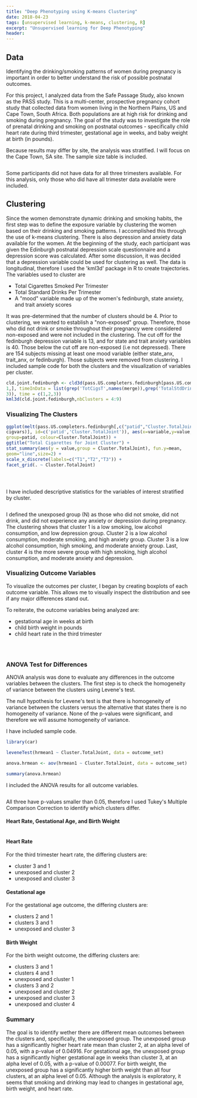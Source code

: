 ```yaml
---
title: "Deep Phenotyping using K-means Clustering"
date: 2018-04-23
tags: [unsupervised learning, k-means, clustering, R]
excerpt: "Unsupervised learning for Deep Phenotyping"
header:
---
```


## Data

Identifying the drinking/smoking patterns of women during pregnancy is important in order to better understand the risk of possible postnatal outcomes.

For this project, I analyzed data from the Safe Passage Study, also known as the PASS study. This is a multi-center, prospective pregnancy cohort study that collected data from women living in the Northern Plains, US and Cape Town, South Africa. Both populations are at high risk for drinking and smoking during pregnancy. The goal of the study was to investigate the role of prenatal drinking and smoking on postnatal outcomes - specifically child heart rate during third trimester, gestational age in weeks, and baby weight at birth (in pounds).

Because results may differ by site, the analysis was stratified. I will focus on the Cape Town, SA site. The sample size table is included.

<p align="center">
<img src="{{ site.url }}{{ site.baseurl }}/images/Table1_SA.png" alt="" class="center">
</p>

Some participants did not have data for all three trimesters available. For this analysis, only those who did have all trimester data available were included.

## Clustering

Since the women demonstrate dynamic drinking and smoking habits, the first step was to define the exposure variable by clustering the women based on their drinking and smoking patterns. I accomplished this through the use of k-means clustering. There is also depression and anxiety data available for the women.  At the beginning of the study, each participant was given the Edinburgh postnatal depression scale questionnaire and a depression score was calculated. After some discussion, it was decided that a depression variable could be used for clustering as well. The data is longitudinal, therefore I used the 'kml3d' package in R to create trajectories. The variables used to cluster are

* Total Cigarettes Smoked Per Trimester
* Total Standard Drinks Per Trimester
* A "mood" variable made up of the women's fedinburgh, state anxiety, and trait anxiety scores

It was pre-determined that the number of clusters should be 4. Prior to clustering, we wanted to establish a "non-exposed" group. Therefore, those who did not drink or smoke throughout their pregnancy were considered non-exposed and were not included in the clustering. The cut off for the fedinburgh depression variable is 13, and for state and trait anxiety variables is 40. Those below the cut off are non-exposed (i.e not depressed). There are 154 subjects missing at least one mood variable (either state_anx, trait_anx, or fedinburgh). Those subjects were removed from clustering. I included sample code for both the clusters and the visualization of variables per cluster.

```r
cld.joint.fedinburgh <- cld3d(pass.US.completers.fedinburgh[pass.US.completers.fedinburgh$Exposure ==
1,], timeInData = list(grep('TotCigsT',names(merge)),grep('TotalStdDrinksT',names(merge)),rep(181,
3)), time = c(1,2,3))
kml3d(cld.joint.fedinburgh,nbClusters = 4:9)
```

### Visualizing The Clusters

```r
ggplot(melt(pass.US.completers.fedinburgh[,c("patid","Cluster.TotalJoint",
cigvars)], id=c('patid','Cluster.TotalJoint')), aes(x=variable,y=value,
group=patid, colour=Cluster.TotalJoint)) +
ggtitle("Total Cigarettes for Joint Cluster") +
stat_summary(aes(y = value,group = Cluster.TotalJoint), fun.y=mean,
geom="line",size=2) +
scale_x_discrete(labels=c("T1","T2","T3")) +
facet_grid(. ~ Cluster.TotalJoint)
```
<p align="center">
<img src="{{ site.url }}{{ site.baseurl }}/images/kml_SA.png" alt="" class="center">
</p>

<p align="center">
<img src="{{ site.url }}{{ site.baseurl }}/images/kml_SA2.png" alt="" class="center">
</p>

<p align="center">
<img src="{{ site.url }}{{ site.baseurl }}/images/kml_SA3.png" alt="" class="center">
</p>

I have included descriptive statistics for the variables of interest stratified by cluster.

<p align="center">
<img src="{{ site.url }}{{ site.baseurl }}/images/DescStats.png" alt="" class="center">
</p>

I defined the unexposed group (N) as those who did not smoke, did not drink, and did not experience any anxiety or depression during pregnancy. The clustering shows that cluster 1 is a low smoking, low alcohol consumption, and low depression group. Cluster 2 is a low alcohol consumption, moderate smoking, and high anxiety group. Cluster 3 is a low alcohol consumption, high smoking, and moderate anxiety group. Last, cluster 4 is the more severe group with high smoking, high alcohol consumption, and moderate anxiety and depression.

### Visualizing Outcome Variables

To visualize the outcomes per cluster, I began by creating boxplots of each outcome variable. This allows me to visually inspect the distribution and see if any major differences stand out.

To reiterate, the outcome variables being analyzed are:

* gestational age in weeks at birth
* child birth weight in pounds
* child heart rate in the third trimester

<p align="center">
<img src="{{ site.url }}{{ site.baseurl }}/images/BP_GA.png" alt="" class="center">
</p>

<p align="center">
<img src="{{ site.url }}{{ site.baseurl }}/images/BP_Weight.png" alt="" class="center">
</p>

<p align="center">
<img src="{{ site.url }}{{ site.baseurl }}/images/BP_heart.png" alt="" class="center">
</p>

### ANOVA Test for Differences

ANOVA analysis was done to evaluate any differences in the outcome variables between the clusters. The first step is to check the homogeneity of variance between the clusters using Levene's test.

The null hypothesis for Levene's test is that there is homogeneity of variance between the clusters versus the alternative that states there is no homogeneity of variance. None of the p-values were significant, and therefore we will assume homogeneity of variance.

I have included sample code.

```r
library(car)

leveneTest(hrmean1 ~ Cluster.TotalJoint, data = outcome_set)

anova.hrmean <- aov(hrmean1 ~ Cluster.TotalJoint, data = outcome_set)

summary(anova.hrmean)
```

I included the ANOVA results for all outcome variables.

<p align="center">
<img src="{{ site.url }}{{ site.baseurl }}/images/ANOVA.png" alt="" class="center">
</p>

All three have p-values smaller than 0.05, therefore I used Tukey's Multiple Comparison Correction to identify which clusters differ.

#### Heart Rate, Gestational Age, and Birth Weight
<p align="center">
<img src="{{ site.url }}{{ site.baseurl }}/images/TUKEY_Comparison.png" alt="" class="center">
</p>

#### Heart Rate
For the third trimester heart rate, the differing clusters are:

* cluster 3 and 1
* unexposed and cluster 2
* unexposed and cluster 3

#### Gestational age

For the gestational age outcome, the differing clusters are:

* clusters 2 and 1
* clusters 3 and 1
* unexposed and cluster 3


#### Birth Weight

For the birth weight outcome, the differing clusters are:

* clusters 3 and 1
* clusters 4 and 1
* unexposed and cluster 1
* clusters 3 and 2
* unexposed and cluster 2
* unexposed and cluster 3
* unexposed and cluster 4

### Summary
The goal is to identify wether there are different mean outcomes between the clusters and, specifically, the unexposed group. The unexposed group has a significantly higher heart rate mean than cluster 2, at an alpha level of 0.05, with a p-value of 0.04916. For gestational age, the unexposed group has a significantly higher gestational age in weeks than cluster 3, at an alpha level of 0.05, with a p-value of 0.00077. For birth weight, the unexposed group has a significantly higher birth weight than all four clusters, at an alpha level of 0.05. Although the analysis is exploratory, it seems that smoking and drinking may lead to changes in gestational age, birth weight, and heart rate.

